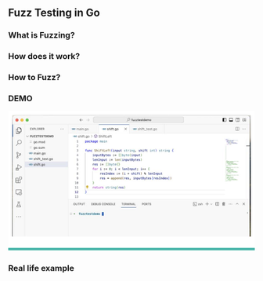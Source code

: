 ## Fuzz Testing in Go

### What is Fuzzing?

### How does it work?

### How to Fuzz?

### DEMO

![Alt text](https://github.com/ayca-aydogan/ayca-aydogan.github.io/blob/main/_posts/attachments/2024-08-28-Fuzz-Testing-in-Go/1.jpg "a title")

### Real life example